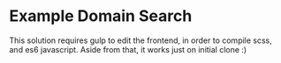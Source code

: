 # Example Domain Search

This solution requires gulp to edit the frontend, in order to compile scss, and es6 javascript. Aside from that, it works just on initial clone :)
